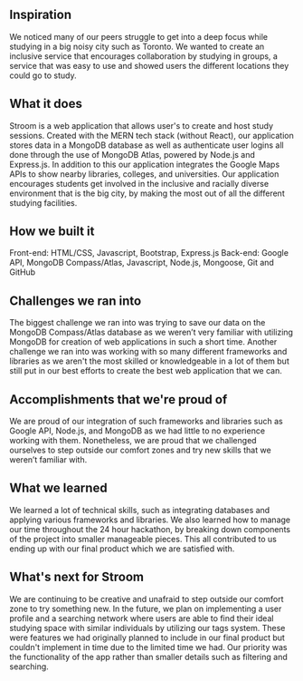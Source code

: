 ## Inspiration
We noticed many of our peers struggle to get into a deep focus while studying in a big noisy city such as Toronto. 
We wanted to create an inclusive service that encourages collaboration by studying in groups, a service that was easy to use and showed users the different locations they could go to study.

## What it does
Stroom is a web application that allows user's to create and host study sessions. 
Created with the MERN tech stack (without React), our application stores data in a MongoDB database as well as authenticate user logins all done through the use of MongoDB Atlas, powered by Node.js and Express.js. 
In addition to this our application integrates the Google Maps APIs to show nearby libraries, colleges, and universities. 
Our application encourages students get involved in the inclusive and racially diverse environment that is the big city, by making the most out of all the different studying facilities.

## How we built it
Front-end: HTML/CSS, Javascript, Bootstrap, Express.js 
Back-end: Google API, MongoDB Compass/Atlas, Javascript, Node.js, Mongoose, Git and GitHub

## Challenges we ran into
The biggest challenge we ran into was trying to save our data on the MongoDB Compass/Atlas database as we weren’t very familiar with utilizing MongoDB for creation of web applications in such a short time. 
Another challenge we ran into was working with so many different frameworks and libraries as we aren't the most skilled or knowledgeable in a lot of them but still put in our best efforts to create the best web application that we can.

## Accomplishments that we're proud of
We are proud of our integration of such frameworks and libraries such as Google API, Node.js, and MongoDB as we had little to no experience working with them. 
Nonetheless, we are proud that we challenged ourselves to step outside our comfort zones and try new skills that we weren’t familiar with.

## What we learned
We learned a lot of technical skills, such as integrating databases and applying various frameworks and libraries. 
We also learned how to manage our time throughout the 24 hour hackathon, by breaking down components of the project into smaller manageable pieces. 
This all contributed to us ending up with our final product which we are satisfied with.

## What's next for Stroom
We are continuing to be creative and unafraid to step outside our comfort zone to try something new. 
In the future, we plan on implementing a user profile and a searching network where users are able to find their ideal studying space with similar individuals by utilizing our tags system.
These were features we had originally planned to include in our final product but couldn't implement in time due to the limited time we had. Our priority was the functionality of the app rather than smaller details such as filtering and searching.
